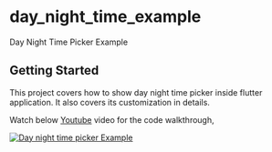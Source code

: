 # day_night_time_example

Day Night Time Picker Example

## Getting Started

This project covers how to show day night time picker inside flutter application. It also covers its customization in details.

Watch below [Youtube](https://www.youtube.com/watch?v=P2zQtoEuu9k) video for the code walkthrough,

[![Day night time picker Example](https://img.youtube.com/vi/P2zQtoEuu9k/0.jpg)](https://www.youtube.com/watch?v=P2zQtoEuu9k)

